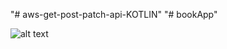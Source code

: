 "# aws-get-post-patch-api-KOTLIN" 
"# bookApp" 
   
![alt text](https://github.com/[beytullahTopuz]/[bookApp]/blob/[main]/ss1.png?raw=true)
